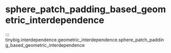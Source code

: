 # sphere_patch_padding_based_geometric_interdependence

::: tinybig.interdependence.geometric_interdependence.sphere_patch_padding_based_geometric_interdependence